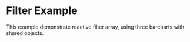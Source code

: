 # Filter Example

This example demonstrate reactive filter array, using three barcharts with shared objects. 


